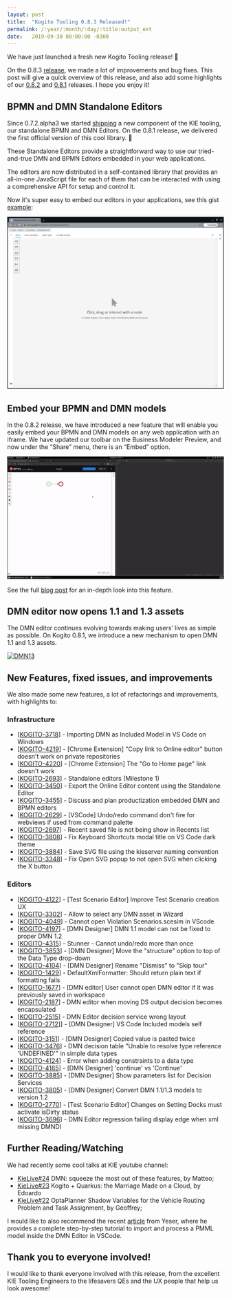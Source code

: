 ```yaml
---
layout: post
title:  "Kogito Tooling 0.8.3 Released!"
permalink: /:year/:month/:day/:title:output_ext
date:   2019-09-30 00:00:00 -0300
---
```

We have just launched a fresh new Kogito Tooling release! 🎉

On the 0.8.3 [release](https://github.com/kiegroup/kogito-tooling/releases/tag/0.8.3), we made a lot of improvements and bug fixes. This post will give a quick overview of this release, and also add some highlights of our [0.8.2](https://github.com/kiegroup/kogito-tooling/releases/tag/0.8.2) and [0.8.1](https://github.com/kiegroup/kogito-tooling/releases/tag/0.8.3) releases. I hope you enjoy it!

## BPMN and DMN Standalone Editors

Since 0.7.2.alpha3 we started [shipping](https://www.npmjs.com/package/@kogito-tooling/kie-editors-standalone) a new component of the KIE tooling, our standalone BPMN and DMN Editors. On the 0.8.1 release, we delivered the first official version of this cool library.  🎉

These Standalone Editors provide a straightforward way to use our tried-and-true DMN and BPMN Editors embedded in your web applications.

The editors are now distributed in a self-contained library that provides an all-in-one JavaScript file for each of them that can be interacted with using a comprehensive API for setup and control it.

Now it's super easy to embed our editors in your applications, see this gist [example](`https://gist.githubusercontent.com/ederign/88e3ddb31c2c1374a0afc6bfede80258/raw/feb180e8f3a8ff74701cb5a5e1383f0250c8f260/dmn-standalone.js`):

[![Standalone](/assets/2021/standalone.jpg "Standalone")](/assets/2021/standalone.jpg)

## Embed your BPMN and DMN models

In the 0.8.2 release, we have introduced a new feature that will enable you easily embed your BPMN and DMN models on any web application with an iframe. We have updated our toolbar on the Business Modeler Preview, and now under the “Share” menu, there is an “Embed” option.

[![Embed](/assets/2021/embed.gif "Embed")](/assets/2021/embed.gif)

See the full [blog post](https://blog.kie.org/2021/01/embed-your-bpmn-and-dmn-models.html) for an in-depth look into this feature.

## DMN editor now opens 1.1 and 1.3 assets
The DMN editor continues evolving towards making users’ lives as simple as possible. On Kogito 0.8.1, we introduce a new mechanism to open DMN 1.1 and 1.3 assets.

[![DMN13](/assets/2021/dmn-1-1-and-1-3-assets.gif "DMN13")](/assets/2021/dmn-1-1-and-1-3-assets.gif)

## New Features, fixed issues, and improvements
We also made some new features, a  lot of refactorings and improvements, with highlights to:

### Infrastructure
*   [[KOGITO-3718](https://issues.redhat.com/browse/KOGITO-3718)] - Importing DMN as Included Model in VS Code on Windows
*   [[KOGITO-4219](https://issues.redhat.com/browse/KOGITO-4219)]  - [Chrome Extension] "Copy link to Online editor" button doesn't work on private repositories
*   [[KOGITO-4220](https://issues.redhat.com/browse/KOGITO-4220)]  - [Chrome Extension] The "Go to Home page" link doesn't work
*   [[KOGITO-2693](https://issues.redhat.com/browse/KOGITO-2693)] - Standalone editors (Milestone 1)
*   [[KOGITO-3450](https://issues.redhat.com/browse/KOGITO-3450)] - Export the Online Editor content using the Standalone Editor
*   [[KOGITO-3455](https://issues.redhat.com/browse/KOGITO-3455)] - Discuss and plan productization embedded DMN and BPMN editors
*   [[KOGITO-2629](https://issues.redhat.com/browse/KOGITO-2629)] - [VSCode] Undo/redo command don't fire for webviews if used from command palette
*   [[KOGITO-2697](https://issues.redhat.com/browse/KOGITO-2697)] - Recent saved file is not being show in Recents list
*   [[KOGITO-3808](https://issues.redhat.com/browse/KOGITO-3808)] - Fix Keyboard Shortcuts modal title on VS Code dark theme
*   [[KOGITO-3884](https://issues.redhat.com/browse/KOGITO-3884)] - Save SVG file using the kieserver naming convention
*   [[KOGITO-3348](https://issues.redhat.com/browse/KOGITO-3348)] - Fix Open SVG popup to not open SVG when clicking the X button
 
 
 
### Editors
*   [[KOGITO-4122](https://issues.redhat.com/browse/KOGITO-4122)] - [Test Scenario Editor] Improve Test Scenario creation UX
*   [[KOGITO-3302](https://issues.redhat.com/browse/KOGITO-3302)] - Allow to select any DMN asset in Wizard
*   [[KOGITO-4049](https://issues.redhat.com/browse/KOGITO-4122)] - Cannot open Violation Scenarios.scesim in VScode
*   [[KOGITO-4197](https://issues.redhat.com/browse/KOGITO-4197)] - [DMN Designer] DMN 1.1 model can not be fixed to proper DMN 1.2
*   [[KOGITO-4315](https://issues.redhat.com/browse/KOGITO-4315)] - Stunner - Cannot undo/redo more than once
*   [[KOGITO-3853](https://issues.redhat.com/browse/KOGITO-3853)] -  [DMN Designer] Move the "structure" option to top of the Data Type drop-down
* [[KOGITO-4104](https://issues.redhat.com/browse/KOGITO-4104)] -  [DMN Designer] Rename "Dismiss" to "Skip tour"
* [[KOGITO-1429](https://issues.redhat.com/browse/KOGITO-1429)]  - DefaultXmlFormatter: Should return plain text if formatting fails
* [[KOGITO-1677](https://issues.redhat.com/browse/KOGITO-1677)]  - [DMN editor] User cannot open DMN editor if it was previously saved in workspace
* [[KOGITO-2187](https://issues.redhat.com/browse/KOGITO-2187)]  - DMN editor when moving DS output decision becomes encapsulated
* [[KOGITO-2515](https://issues.redhat.com/browse/KOGITO-2515)]  - DMN Editor decision service wrong layout
* [[KOGITO-2712](https://issues.redhat.com/browse/KOGITO-2712)]] - [DMN Designer] VS Code Included models self reference
* [[KOGITO-3151](https://issues.redhat.com/browse/KOGITO-3151)]  - [DMN Designer] Copied value is pasted twice
* [[KOGITO-3476](https://issues.redhat.com/browse/KOGITO-3476)]  - DMN decision table "Unable to resolve type reference 'UNDEFINED'" in simple data types
* [[KOGITO-4124](https://issues.redhat.com/browse/KOGITO-4124)]  - Error when adding constraints to a data type
* [[KOGITO-4165](https://issues.redhat.com/browse/KOGITO-4165)]  - [DMN Designer] 'continue' vs 'Continue'
*   [[KOGITO-3885](https://issues.redhat.com/browse/KOGITO-3885)] -  [DMN Designer] Show parameters list for Decision Services
*   [[KOGITO-3805](https://issues.redhat.com/browse/KOGITO-3805)] - [DMN Designer] Convert DMN 1.1/1.3 models to version 1.2
*   [[KOGITO-2770](https://issues.redhat.com/browse/KOGITO-2770)] - [Test Scenario Editor] Changes on Setting Docks must activate isDirty status
*   [[KOGITO-3696](https://issues.redhat.com/browse/KOGITO-3696)] - DMN Editor regression failing display edge when xml missing DMNDI

## Further Reading/Watching
We had recently some cool talks at KIE youtube channel:
- [KieLive#24](https://www.youtube.com/watch?v=5HSdDQzG0wE&t=1s&ab_channel=KIE)  DMN: squeeze the most out of these features, by Matteo;
- [KieLive#23](https://www.youtube.com/watch?v=hY_eERFX_DQ&ab_channel=KIE)  Kogito + Quarkus: the Marriage Made on a Cloud, by Edoardo
- [KieLive#22](https://www.youtube.com/watch?v=ENKHGBMDaCM&ab_channel=KIE) OptaPlanner Shadow Variables for the Vehicle Routing Problem and Task Assignment, by Geoffrey;

I would like to also recommend the recent [article](https://blog.kie.org/2021/01/how-to-use-a-pmml-file-in-dmn-editor-vscode.html) from Yeser, where he provides a complete step-by-step tutorial to import and process a PMML model inside the DMN Editor in VSCode.
 
## Thank you to everyone involved!

I would like to thank everyone involved with this release, from the excellent KIE Tooling Engineers to the lifesavers QEs and the UX people that help us look awesome!
